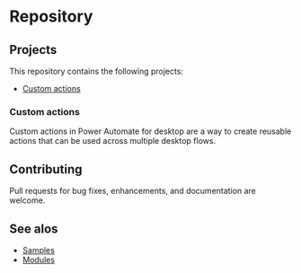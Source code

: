 # Repository

## Projects

This repository contains the following projects:
* [Custom actions](#custom-actions)

### Custom actions

Custom actions in Power Automate for desktop are a way to create reusable actions that can be used across multiple desktop flows.

## Contributing

Pull requests for bug fixes, enhancements, and documentation are welcome.

## See alos
* [Samples](/samples)
* [Modules](/modules)
